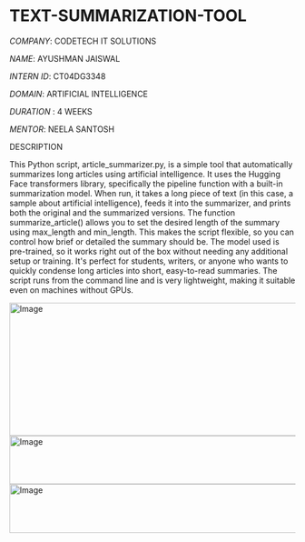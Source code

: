 # TEXT-SUMMARIZATION-TOOL

*COMPANY*: CODETECH IT SOLUTIONS

*NAME*: AYUSHMAN JAISWAL

*INTERN ID*: CT04DG3348

*DOMAIN*: ARTIFICIAL INTELLIGENCE

*DURATION* : 4 WEEKS

*MENTOR*: NEELA SANTOSH

DESCRIPTION

This Python script, article_summarizer.py, is a simple tool that automatically summarizes long articles using artificial intelligence. It uses the Hugging Face transformers library, specifically the pipeline function with a built-in summarization model. When run, it takes a long piece of text (in this case, a sample about artificial intelligence), feeds it into the summarizer, and prints both the original and the summarized versions. The function summarize_article() allows you to set the desired length of the summary using max_length and min_length. This makes the script flexible, so you can control how brief or detailed the summary should be. The model used is pre-trained, so it works right out of the box without needing any additional setup or training. It's perfect for students, writers, or anyone who wants to quickly condense long articles into short, easy-to-read summaries. The script runs from the command line and is very lightweight, making it suitable even on machines without GPUs.

<img width="1337" height="234" alt="Image" src="https://github.com/user-attachments/assets/273f6212-9aeb-4436-b001-bca512dc1f71" />

<img width="1800" height="85" alt="Image" src="https://github.com/user-attachments/assets/c6bbc030-1f78-4d5d-8847-e18a5025c5ba" />

<img width="1755" height="86" alt="Image" src="https://github.com/user-attachments/assets/dcabe782-5806-4060-83e6-f59d995fbbbe" />
